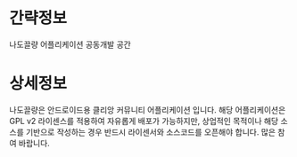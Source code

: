 # 간략정보 #

나도끌량 어플리케이션 공동개발 공간


# 상세정보 #

나도끌량은 안드로이드용 클리앙 커뮤니티 어플리케이션 입니다.
해당 어플리케이션은 GPL v2 라이센스를 적용하여 자유롭게 배포가 가능하지만, 상업적인 목적이나 해당 소스를 기반으로 작성하는 경우 반드시 라이센서와 소스코드를 오픈해야 합니다.
많은 참여 바랍니다.